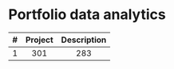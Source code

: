 # Portfolio data analytics

| # | Project    | Description    |
| :---:   | :---: | :---: |
| 1 | 301   | 283   |

